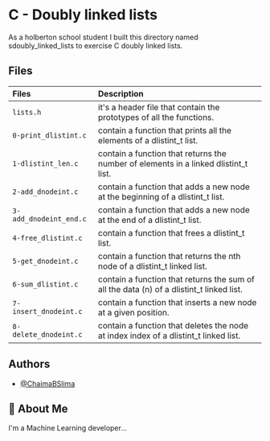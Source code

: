 # C - Doubly linked lists

As a holberton school student I built this directory named sdoubly_linked_lists to exercise C doubly linked lists.

## Files

| Files |  Description                |
| :-------- |  :------------------------- |
| `lists.h` | it's a header file that contain the prototypes of all the functions.|
|  `0-print_dlistint.c` |contain a function that prints all the elements of a dlistint_t list. |
| `1-dlistint_len.c` | contain a function that returns the number of elements in a linked dlistint_t list. |
| `2-add_dnodeint.c` | contain a function that adds a new node at the beginning of a dlistint_t list. |
|`3-add_dnodeint_end.c` |contain a function that adds a new node at the end of a dlistint_t list.|
|`4-free_dlistint.c` |contain a function that frees a dlistint_t list.|
|  `5-get_dnodeint.c` |contain a function that returns the nth node of a dlistint_t linked list. |
| `6-sum_dlistint.c` | contain a function that returns the sum of all the data (n) of a dlistint_t linked list. |
| `7-insert_dnodeint.c` | contain a function that inserts a new node at a given position. |
|`8-delete_dnodeint.c` |contain a function that deletes the node at index index of a dlistint_t linked list.|


## Authors

- [@ChaimaBSlima](https://github.com/ChaimaBSlima)


## 🚀 About Me
I'm a Machine Learning developer...
